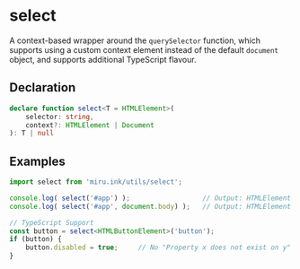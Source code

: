 # select <Badge text="v0.1.0" />

A context-based wrapper around the `querySelector` function, which supports using a custom context 
element instead of the default `document` object, and supports additional TypeScript flavour.

## Declaration

```ts
declare function select<T = HTMLElement>(
    selector: string, 
    context?: HTMLElement | Document
): T | null
```

## Examples

```ts
import select from 'miru.ink/utils/select';

console.log( select('#app') );                  // Output: HTMLElement or null
console.log( select('#app', document.body) );   // Output: HTMLElement or null

// TypeScript Support
const button = select<HTMLButtonElement>('button');
if (button) {
    button.disabled = true;     // No "Property x does not exist on y" issue here!
}
```
